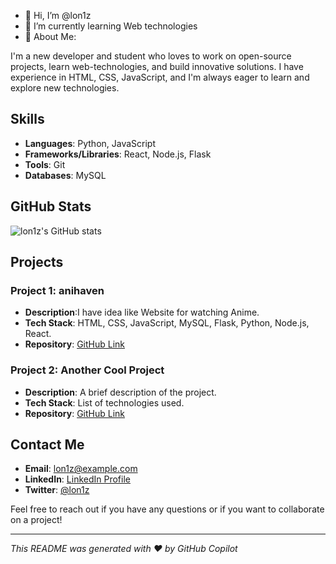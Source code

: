 - 👋 Hi, I’m @lon1z
- 🌱 I’m currently learning Web technologies
- 👀 About Me:

I'm a new developer and student who loves to work on open-source projects, learn web-technologies, and build innovative solutions. 
I have experience in HTML, CSS, JavaScript, and I'm always eager to learn and explore new technologies.

## Skills

- **Languages**: Python, JavaScript
- **Frameworks/Libraries**: React, Node.js, Flask
- **Tools**: Git
- **Databases**: MySQL

## GitHub Stats

![lon1z's GitHub stats](https://github-readme-stats.vercel.app/api?username=lon1z&show_icons=true&theme=radical)

## Projects

### Project 1: anihaven
- **Description**:I have idea like Website for watching Anime.
- **Tech Stack**: HTML, CSS, JavaScript, MySQL, Flask, Python, Node.js, React.
- **Repository**: [GitHub Link](https://github.com/lon1z/awesome-project)

### Project 2: Another Cool Project
- **Description**: A brief description of the project.
- **Tech Stack**: List of technologies used.
- **Repository**: [GitHub Link](https://github.com/lon1z/another-cool-project)

## Contact Me

- **Email**: [lon1z@example.com](mailto:lon1z@example.com)
- **LinkedIn**: [LinkedIn Profile](https://www.linkedin.com/in/lon1z)
- **Twitter**: [@lon1z](https://twitter.com/lon1z)

Feel free to reach out if you have any questions or if you want to collaborate on a project!

---

*This README was generated with ❤️ by GitHub Copilot*
<!---
lon1z/lon1z is a ✨ special ✨ repository because its `README.md` (this file) appears on your GitHub profile.
You can click the Preview link to take a look at your changes.
--->
